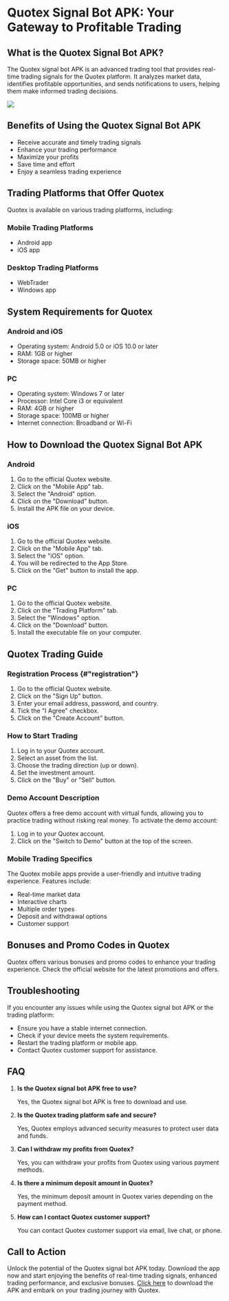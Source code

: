 # Quotex Signal Bot APK: Your Gateway to Profitable Trading

## What is the Quotex Signal Bot APK?

The Quotex signal bot APK is an advanced trading tool that provides
real-time trading signals for the Quotex platform. It analyzes market
data, identifies profitable opportunities, and sends notifications to
users, helping them make informed trading decisions.

[![](https://static.quotex.io/files/8_en/300_250.jpg)](https://traff.sbs/brokerqxsignupf)

## Benefits of Using the Quotex Signal Bot APK

-   Receive accurate and timely trading signals
-   Enhance your trading performance
-   Maximize your profits
-   Save time and effort
-   Enjoy a seamless trading experience

## Trading Platforms that Offer Quotex

Quotex is available on various trading platforms, including:

### Mobile Trading Platforms

-   Android app
-   iOS app

### Desktop Trading Platforms

-   WebTrader
-   Windows app

## System Requirements for Quotex

### Android and iOS

-   Operating system: Android 5.0 or iOS 10.0 or later
-   RAM: 1GB or higher
-   Storage space: 50MB or higher

### PC

-   Operating system: Windows 7 or later
-   Processor: Intel Core i3 or equivalent
-   RAM: 4GB or higher
-   Storage space: 100MB or higher
-   Internet connection: Broadband or Wi-Fi

## How to Download the Quotex Signal Bot APK

### Android

1.  Go to the official Quotex website.
2.  Click on the "Mobile App" tab.
3.  Select the "Android" option.
4.  Click on the "Download" button.
5.  Install the APK file on your device.

### iOS

1.  Go to the official Quotex website.
2.  Click on the "Mobile App" tab.
3.  Select the "iOS" option.
4.  You will be redirected to the App Store.
5.  Click on the "Get" button to install the app.

### PC

1.  Go to the official Quotex website.
2.  Click on the "Trading Platform" tab.
3.  Select the "Windows" option.
4.  Click on the "Download" button.
5.  Install the executable file on your computer.

## Quotex Trading Guide

### Registration Process {#"registration"}

1.  Go to the official Quotex website.
2.  Click on the "Sign Up" button.
3.  Enter your email address, password, and country.
4.  Tick the "I Agree" checkbox.
5.  Click on the "Create Account" button.

### How to Start Trading

1.  Log in to your Quotex account.
2.  Select an asset from the list.
3.  Choose the trading direction (up or down).
4.  Set the investment amount.
5.  Click on the "Buy" or "Sell" button.

### Demo Account Description

Quotex offers a free demo account with virtual funds, allowing you to
practice trading without risking real money. To activate the demo
account:

1.  Log in to your Quotex account.
2.  Click on the "Switch to Demo" button at the top of the screen.

### Mobile Trading Specifics

The Quotex mobile apps provide a user-friendly and intuitive trading
experience. Features include:

-   Real-time market data
-   Interactive charts
-   Multiple order types
-   Deposit and withdrawal options
-   Customer support

## Bonuses and Promo Codes in Quotex

Quotex offers various bonuses and promo codes to enhance your trading
experience. Check the official website for the latest promotions and
offers.

## Troubleshooting

If you encounter any issues while using the Quotex signal bot APK or the
trading platform:

-   Ensure you have a stable internet connection.
-   Check if your device meets the system requirements.
-   Restart the trading platform or mobile app.
-   Contact Quotex customer support for assistance.

## FAQ

1.  **Is the Quotex signal bot APK free to use?**

    Yes, the Quotex signal bot APK is free to download and use.

2.  **Is the Quotex trading platform safe and secure?**

    Yes, Quotex employs advanced security measures to protect user data
    and funds.

3.  **Can I withdraw my profits from Quotex?**

    Yes, you can withdraw your profits from Quotex using various payment
    methods.

4.  **Is there a minimum deposit amount in Quotex?**

    Yes, the minimum deposit amount in Quotex varies depending on the
    payment method.

5.  **How can I contact Quotex customer support?**

    You can contact Quotex customer support via email, live chat, or
    phone.

## Call to Action

Unlock the potential of the Quotex signal bot APK today. Download the
app now and start enjoying the benefits of real-time trading signals,
enhanced trading performance, and exclusive bonuses. [Click
here](\%22https://traff.sbs/brokerqxsignup\%22) to download the APK and
embark on your trading journey with Quotex.

